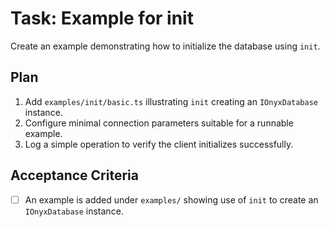 # Task: Example for init

Create an example demonstrating how to initialize the database using `init`.

## Plan
1. Add `examples/init/basic.ts` illustrating `init` creating an `IOnyxDatabase` instance.
2. Configure minimal connection parameters suitable for a runnable example.
3. Log a simple operation to verify the client initializes successfully.

## Acceptance Criteria
- [ ] An example is added under `examples/` showing use of `init` to create an `IOnyxDatabase` instance.
